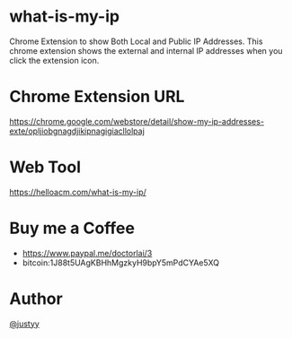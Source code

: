 # what-is-my-ip
Chrome Extension to show Both Local and Public IP Addresses. This chrome extension shows the external and internal IP addresses when you click the extension icon. 

# Chrome Extension URL
https://chrome.google.com/webstore/detail/show-my-ip-addresses-exte/opljiobgnagdjikipnagigiacllolpaj

# Web Tool
https://helloacm.com/what-is-my-ip/

# Buy me a Coffee
- https://www.paypal.me/doctorlai/3
- bitcoin:1J88t5UAgKBHhMgzkyH9bpY5mPdCYAe5XQ

# Author
[@justyy](https://steemit.com/@justyy)
